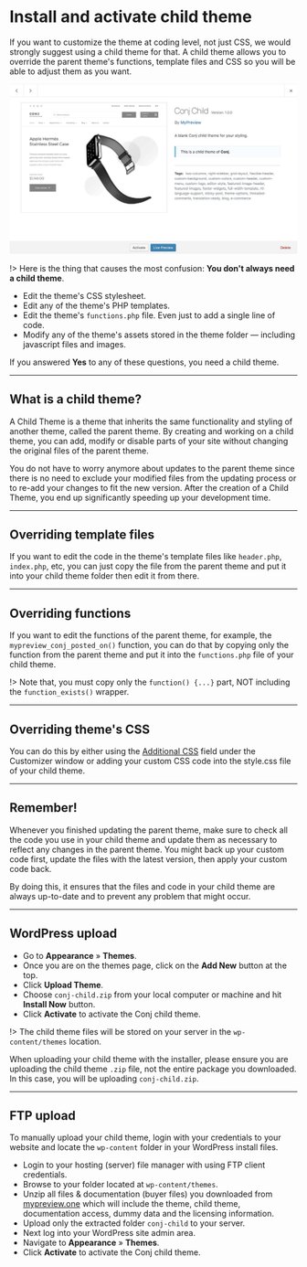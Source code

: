# Install and activate child theme 

If you want to customize the theme at coding level, not just CSS, we would strongly suggest using a child theme for that. A child theme allows you to override the parent theme's functions, template files and CSS so you will be able to adjust them as you want.

![Conj child theme screenshot](img/screenshot-child-theme.png)

!> Here is the thing that causes the most confusion: **You don't always need a child theme**.

* Edit the theme's CSS stylesheet.
* Edit any of the theme's PHP templates.
* Edit the theme's ```functions.php``` file. Even just to add a single line of code.
* Modify any of the theme's assets stored in the theme folder — including javascript files and images.

If you answered **Yes** to any of these questions, you need a child theme.

<hr/>

## What is a child theme?

A Child Theme is a theme that inherits the same functionality and styling of another theme, called the parent theme. By creating and working on a child theme, you can add, modify or disable parts of your site without changing the original files of the parent theme.

You do not have to worry anymore about updates to the parent theme since there is no need to exclude your modified files from the updating process or to re-add your changes to fit the new version. After the creation of a Child Theme, you end up significantly speeding up your development time.

<hr/>

## Overriding template files

If you want to edit the code in the theme's template files like ```header.php```, ```index.php```, etc, you can just copy the file from the parent theme and put it into your child theme folder then edit it from there.

<hr/>

## Overriding functions

If you want to edit the functions of the parent theme, for example, the ```mypreview_conj_posted_on()``` function, you can do that by copying only the function from the parent theme and put it into the ```functions.php``` file of your child theme.

!> Note that, you must copy only the ```function() {...}``` part, NOT including the ```function_exists()``` wrapper.

<hr/>

## Overriding theme's CSS

You can do this by either using the [Additional CSS](custom-css.md) field under the Customizer window or adding your custom CSS code into the style.css file of your child theme.

<hr/>

## Remember!

Whenever you finished updating the parent theme, make sure to check all the code you use in your child theme and update them as necessary to reflect any changes in the parent theme. You might back up your custom code first, update the files with the latest version, then apply your custom code back.

By doing this, it ensures that the files and code in your child theme are always up-to-date and to prevent any problem that might occur.

<hr/>

## WordPress upload

* Go to **Appearance** » **Themes**.
* Once you are on the themes page, click on the **Add New** button at the top.
* Click **Upload Theme**.
* Choose ```conj-child.zip``` from your local computer or machine and hit **Install Now** button.
* Click **Activate** to activate the Conj child theme.

!> The child theme files will be stored on your server in the ```wp-content/themes``` location.

When uploading your child theme with the installer, please ensure you are uploading the child theme ```.zip``` file, not the entire package you downloaded. In this case, you will be uploading ```conj-child.zip```.

<hr/>

## FTP upload

To manually upload your child theme, login with your credentials to your website and locate the ```wp-content``` folder in your WordPress install files.

* Login to your hosting (server) file manager with using FTP client credentials.
* Browse to your folder located at ```wp-content/themes```.
* Unzip all files & documentation (buyer files) you downloaded from [mypreview.one](https://www.mypreview.one/conj.html) which will include the theme, child theme, documentation access, dummy data and the licensing information.
* Upload only the extracted folder ```conj-child``` to your server.
* Next log into your WordPress site admin area.
* Navigate to **Appearance** » **Themes**.
* Click **Activate** to activate the Conj child theme.
